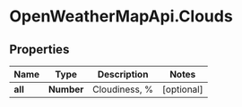 # OpenWeatherMapApi.Clouds

## Properties
Name | Type | Description | Notes
------------ | ------------- | ------------- | -------------
**all** | **Number** | Cloudiness, % | [optional] 


